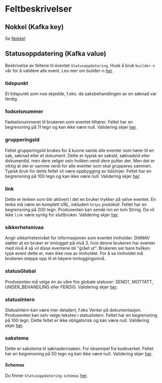 # Feltbeskrivelser

## Nokkel (Kafka key)
Se [Nokkel](../fellesinfo.md)

## Statusoppdatering (Kafka value)
Beskrivelse av feltene til eventet `Statusoppdatering`.
Husk å bruk `builder-n` vår for å validere alle event. Les mer om builder-n [her](../builder.md).

### tidspunkt
Et tidspunkt som noe skjedde, f.eks. da saksbehandlingen av en søknad var ferdig.

### fodselsnummer
Fødselsnummeret til brukeren som eventet tilhører. Feltet har en begrensning på 11 tegn og kan ikke være null. Validering skjer [her](https://github.com/navikt/dittnav-event-aggregator/blob/ee610abdf1040199ba65ede76eda1c33b42acffa/src/main/kotlin/no/nav/personbruker/dittnav/eventaggregator/statusoppdatering/Statusoppdatering.kt#L51).

### grupperingsId
Feltet grupperingsId brukes for å kunne samle alle eventer som hører til en sak, søknad eller et dokument. Dette er typisk en saksId, søknadsId eller dokumentId, men dere velger selv hvilken verdi dere putter der. Men det er viktig at det er samme verdi for alle eventer som skal grupperes sammen. Typisk bruk for dette feltet vil være oppbygging av tidslinjer. Feltet har en begrensning på 100 tegn og kan ikke være null. Validering skjer [her](https://github.com/navikt/dittnav-event-aggregator/blob/ee610abdf1040199ba65ede76eda1c33b42acffa/src/main/kotlin/no/nav/personbruker/dittnav/eventaggregator/statusoppdatering/Statusoppdatering.kt#L52).

### link
Dette er lenken som blir aktivert i det en bruker trykker på selve eventet. En lenke må være en komplett URL, inkludert `https` protokoll. Feltet har en begrensning på 200 tegn. Produsenten kan sende inn en tom String. Da vil ikke `link` være synlig for sluttbruker. Validering skjer [her](https://github.com/navikt/dittnav-event-aggregator/blob/ee610abdf1040199ba65ede76eda1c33b42acffa/src/main/kotlin/no/nav/personbruker/dittnav/eventaggregator/statusoppdatering/Statusoppdatering.kt#L53).

### sikkerhetsnivaa
Angir sikkerhetsnivået for informasjonen som eventet innholder.
DittNAV støtter at en bruker er innlogget på nivå 3, hvis denne brukeren har eventer med nivå 4 så vil disse eventene bli "grået ut". Brukeren ser bare hvilken type event dette er, men ikke noe av innholdet. For å se innholdet må brukeren steppe opp til et høyere innloggingsnivå.

### statusGlobal
Produsenten må velge én av våre fire globale statuser: SENDT, MOTTATT, UNDER_BEHANDLING eller FERDIG. Validering skjer [her](https://github.com/navikt/dittnav-event-aggregator/blob/ee610abdf1040199ba65ede76eda1c33b42acffa/src/main/kotlin/no/nav/personbruker/dittnav/eventaggregator/statusoppdatering/Statusoppdatering.kt#L55).

### statusIntern
StatusIntern kan være mer detaljert, f.eks Venter på dokumentasjon. Produsenten kan selv velge teksten i statusIntern. Feltet har en begrensning på 100 tegn. Dette feltet er ikke obligatorisk og kan være null. Validering skjer [her](https://github.com/navikt/dittnav-event-aggregator/blob/ee610abdf1040199ba65ede76eda1c33b42acffa/src/main/kotlin/no/nav/personbruker/dittnav/eventaggregator/statusoppdatering/Statusoppdatering.kt#L56).

### sakstema
Dette er sakstema til søknaden/saken. For eksempel fra kodeverket. Feltet har en begrensning på 50 tegn og kan ikke være null. Validering skjer [her](https://github.com/navikt/dittnav-event-aggregator/blob/ee610abdf1040199ba65ede76eda1c33b42acffa/src/main/kotlin/no/nav/personbruker/dittnav/eventaggregator/statusoppdatering/Statusoppdatering.kt#L57).

#### Schemas
Du finner `Statusoppdatering-schemas` [her](https://github.com/navikt/brukernotifikasjon-schemas/blob/master/src/main/avro/statusoppdatering.avsc).